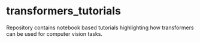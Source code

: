 # transformers_tutorials
Repository contains notebook based  tutorials highlighting how transformers can be used for computer vision tasks. 
